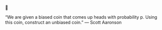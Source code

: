 🧙

“We are given a biased coin that comes up heads with probability p. Using this coin, construct an unbiased coin.”
― Scott Aaronson
